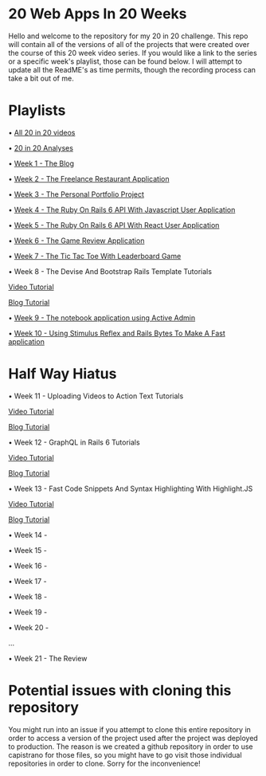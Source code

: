 # 20 Web Apps In 20 Weeks
Hello and welcome to the repository for my 20 in 20 challenge. This repo will contain all of the versions of all of the projects that were created over the course of this 20 week video series. If you would like a link to the series or a specific week's playlist, those can be found below. I will attempt to update all the ReadME's as time permits, though the recording process can take a bit out of me.

# Playlists
• [All 20 in 20 videos](https://www.youtube.com/watch?v=UfoZpAjOnzY&list=PL3mtAHT_eRez6d-PavT6O1KtcMe7mOr-C)

• [20 in 20 Analyses](https://www.youtube.com/watch?v=uBrWt_MkaKw&list=PL3mtAHT_eRez-R7R3XPaBDk87ChCm0cSe)

• [Week 1 - The Blog](https://www.youtube.com/watch?v=UfoZpAjOnzY&list=PL3mtAHT_eRexaDoaU7uooXYZms-1_wua_)

• [Week 2 - The Freelance Restaurant Application](https://www.youtube.com/watch?v=WwClobViifU&list=PL3mtAHT_eRezUvFjgy_K56SBjy12bgS4h)

• [Week 3 - The Personal Portfolio Project](https://www.youtube.com/watch?v=HbH_l8VrH4A&list=PL3mtAHT_eReyBjJvZGIEThnXi5Nr2olMg)

• [Week 4 - The Ruby On Rails 6 API With Javascript User Application](https://www.youtube.com/watch?v=3pZteSkmI9w&list=PL3mtAHT_eRewLlpLhCE8d7Kb6k4g1yA_y)

• [Week 5 - The Ruby On Rails 6 API With React User Application](https://www.youtube.com/watch?v=k1HjmeqF0p0&list=PL3mtAHT_eRez9_vwZSf1hiWs2OJiBKMwd)

• [Week 6 - The Game Review Application](https://www.youtube.com/watch?v=PrjNxhVTR5A&list=PL3mtAHT_eReypxPABSVZMVpoAfoSjtpXX)

• [Week 7 - The Tic Tac Toe With Leaderboard Game](https://www.youtube.com/watch?v=Aye0E8uMDLo)

• Week 8 - The Devise And Bootstrap Rails Template Tutorials
            
[Video Tutorial](https://youtu.be/JR8u5gfmDxU)

[Blog Tutorial](https://deandehart.com/blog/rails-template-for-devvise-and-bootstrap)

• [Week 9 - The notebook application using Active Admin](https://www.youtube.com/watch?v=DfaaTkzOoHo)

• [Week 10 - Using Stimulus Reflex and Rails Bytes To Make A Fast application](https://www.youtube.com/watch?v=hxqkTy2SB78)

# Half Way Hiatus

• Week 11 - Uploading Videos to Action Text Tutorials
            
[Video Tutorial](https://youtu.be/hE-mxN2GXVo)

[Blog Tutorial](https://deanin.com/blog/action-text-videos/)

• Week 12 - GraphQL in Rails 6 Tutorials
            
[Video Tutorial](https://youtu.be/R6KR942yiYE)

[Blog Tutorial](https://deanin.com/blog/graphql)

• Week 13 - Fast Code Snippets And Syntax Highlighting With Highlight.JS
            
[Video Tutorial](https://youtu.be/vQioItq2HXo)

[Blog Tutorial](https://deanin.com/blog/code-snippets)

• Week 14 - 

• Week 15 - 

• Week 16 - 

• Week 17 - 

• Week 18 - 

• Week 19 - 

• Week 20 - 

...

• Week 21 - The Review

# Potential issues with cloning this repository
You might run into an issue if you attempt to clone this entire repository in order to access a version of the project used after the project was deployed to production. The reason is we created a github repository in order to use capistrano for those files, so you might have to go visit those individual repositories in order to clone. Sorry for the inconvenience!
